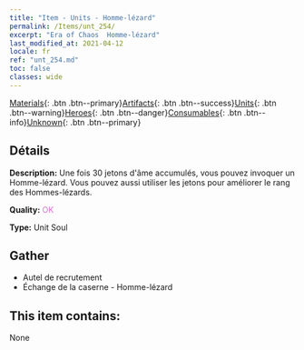 ```yaml
---
title: "Item - Units - Homme-lézard"
permalink: /Items/unt_254/
excerpt: "Era of Chaos  Homme-lézard"
last_modified_at: 2021-04-12
locale: fr
ref: "unt_254.md"
toc: false
classes: wide
---
```

 [Materials](/fr/Items/){: .btn .btn--primary}[Artifacts](/fr/Items/Artifacts/){: .btn .btn--success}[Units](/fr/Items/Units/){: .btn .btn--warning}[Heroes](/fr/Items/Heroes/){: .btn .btn--danger}[Consumables](/fr/Items/Consumables/){: .btn .btn--info}[Unknown](/fr/Items/Unknown/){: .btn .btn--primary}

## Détails
 **Description:** Une fois 30 jetons d'âme accumulés, vous pouvez invoquer un Homme-lézard. Vous pouvez aussi utiliser les jetons pour améliorer le rang des Hommes-lézards.

 **Quality:** <span style="color: #DA70D6">OK</span>

 **Type:** Unit Soul

## Gather

*    Autel de recrutement 
*    Échange de la caserne - Homme-lézard 

## This item contains:

  None

